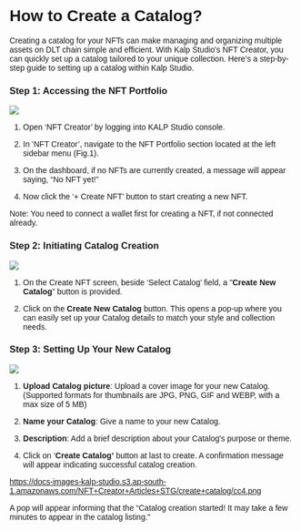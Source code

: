 <style>  body { font-family: "Source Sans 3", sans-serif!important; }</style>
<link href="https://fonts.googleapis.com/css2?family=Source+Sans+3:ital,wght@0,200..900;1,200..900&display=swap" rel="stylesheet">    
<link rel="stylesheet" href="https://fonts.googleapis.com/icon?family=Material+Icons">

# How to Create a Catalog?

Creating a catalog for your NFTs can make managing and organizing multiple assets on DLT chain simple and efficient. With Kalp Studio's NFT Creator, you can quickly set up a catalog tailored to your unique collection. Here’s a step-by-step guide to setting up a catalog within Kalp Studio.

### **Step 1: Accessing the NFT Portfolio**


![](https://docs-images-kalp-studio.s3.ap-south-1.amazonaws.com/NFT+Creator+Articles+STG/create+catalog/cc1.png)

1.  Open ‘NFT Creator’ by logging into KALP Studio console.
    
2.  In ‘NFT Creator’, navigate to the NFT Portfolio section located at the left sidebar menu (Fig.1).
    
3.  On the dashboard, if no NFTs are currently created, a message will appear saying, “No NFT yet!”
    
4.  Now click the ‘+ Create NFT’ button to start creating a new NFT.
    

Note: You need to connect a wallet first for creating a NFT, if not connected already.

### **Step 2: Initiating Catalog Creation**


![](https://docs-images-kalp-studio.s3.ap-south-1.amazonaws.com/NFT+Creator+Articles+STG/create+catalog/cc2.png)

1.  On the Create NFT screen, beside ‘Select Catalog’ field, a "**Create New Catalog**” button is provided.
    
2.  Click on the **Create New Catalog** button. This opens a pop-up where you can easily set up your Catalog details to match your style and collection needs.
    

### **Step 3: Setting Up Your New Catalog**


![](https://docs-images-kalp-studio.s3.ap-south-1.amazonaws.com/NFT+Creator+Articles+STG/create+catalog/cc3.png)

1.  **Upload Catalog picture**: Upload a cover image for your new Catalog.  
    (Supported formats for thumbnails are JPG, PNG, GIF and WEBP, with a max size of 5 MB)
    
2.  **Name your Catalog**: Give a name to your new Catalog.
    
3.  **Description**: Add a brief description about your Catalog's purpose or theme.
    
4.  Click on ‘**Create Catalog’** button at last to create. A confirmation message will appear indicating successful catalog creation.
    

https://docs-images-kalp-studio.s3.ap-south-1.amazonaws.com/NFT+Creator+Articles+STG/create+catalog/cc4.png

A pop will appear informing that the “Catalog creation started! It may take a few minutes to appear in the catalog listing."